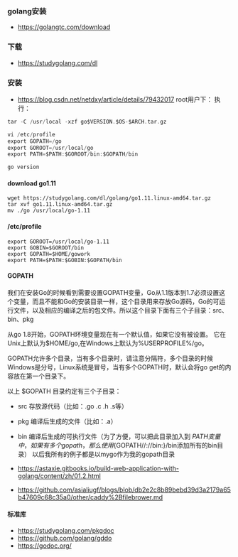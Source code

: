 ### golang安装
* https://golangtc.com/download

### 下载
- https://studygolang.com/dl
### 安装
- https://blog.csdn.net/netdxy/article/details/79432017
root用户下：
执行：
```c
tar -C /usr/local -xzf go$VERSION.$OS-$ARCH.tar.gz
```
```c
vi /etc/profile
export GOPATH=/go
export GOROOT=/usr/local/go
export PATH=$PATH:$GOROOT/bin:$GOPATH/bin
```
```c
go version
```
#### download go1.11
```
wget https://studygolang.com/dl/golang/go1.11.linux-amd64.tar.gz
tar xvf go1.11.linux-amd64.tar.gz
mv ./go /usr/local/go-1.11
```
#### /etc/profile
```
export GOROOT=/usr/local/go-1.11
export GOBIN=$GOROOT/bin
export GOPATH=$HOME/gowork
export PATH=$PATH:$GOBIN:$GOPATH/bin
```
#### GOPATH
我们在安装Go的时候看到需要设置GOPATH变量，Go从1.1版本到1.7必须设置这个变量，而且不能和Go的安装目录一样，这个目录用来存放Go源码，Go的可运行文件，以及相应的编译之后的包文件。所以这个目录下面有三个子目录：src、bin、pkg

从go 1.8开始，GOPATH环境变量现在有一个默认值，如果它没有被设置。 它在Unix上默认为$HOME/go,在Windows上默认为%USERPROFILE%/go。

GOPATH允许多个目录，当有多个目录时，请注意分隔符，多个目录的时候Windows是分号，Linux系统是冒号，当有多个GOPATH时，默认会将go get的内容放在第一个目录下。

以上 $GOPATH 目录约定有三个子目录：
* src 存放源代码（比如：.go .c .h .s等）
* pkg 编译后生成的文件（比如：.a）
* bin 编译后生成的可执行文件（为了方便，可以把此目录加入到 $PATH 变量中，如果有多个gopath，那么使用${GOPATH//://bin:}/bin添加所有的bin目录）
以后我所有的例子都是以mygo作为我的gopath目录

* https://astaxie.gitbooks.io/build-web-application-with-golang/content/zh/01.2.html

* https://github.com/asialiugf/blogs/blob/db2e2c8b89bebd39d3a2179a65b47609c68c35a0/other/caddy%2Bfilebrower.md

#### 标准库
* https://studygolang.com/pkgdoc
* https://github.com/golang/gddo
* https://godoc.org/
